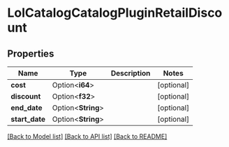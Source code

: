 # LolCatalogCatalogPluginRetailDiscount

## Properties

Name | Type | Description | Notes
------------ | ------------- | ------------- | -------------
**cost** | Option<**i64**> |  | [optional]
**discount** | Option<**f32**> |  | [optional]
**end_date** | Option<**String**> |  | [optional]
**start_date** | Option<**String**> |  | [optional]

[[Back to Model list]](../README.md#documentation-for-models) [[Back to API list]](../README.md#documentation-for-api-endpoints) [[Back to README]](../README.md)


